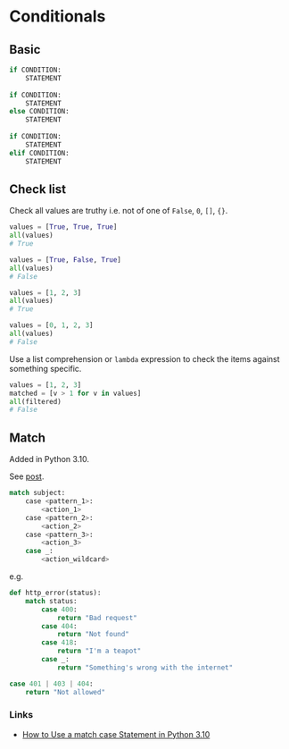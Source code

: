 # Conditionals

## Basic

```python
if CONDITION:
    STATEMENT
    
if CONDITION:
    STATEMENT
else CONDITION:
    STATEMENT
   
if CONDITION:
    STATEMENT
elif CONDITION:
    STATEMENT
```


## Check list

Check all values are truthy i.e. not of one of `False`, `0`, `[]`, `{}`.

```python
values = [True, True, True]
all(values)
# True

values = [True, False, True]
all(values)
# False
```

```python
values = [1, 2, 3]
all(values)
# True

values = [0, 1, 2, 3]
all(values)
# False
```

Use a list comprehension or `lambda` expression to check the items against something specific.

```python
values = [1, 2, 3]
matched = [v > 1 for v in values]
all(filtered)
# False
```


## Match

Added in Python 3.10.

See [post](https://docs.python.org/3/whatsnew/3.10.html).

```python
match subject:
    case <pattern_1>:
        <action_1>
    case <pattern_2>:
        <action_2>
    case <pattern_3>:
        <action_3>
    case _:
        <action_wildcard>
```

e.g.

```python
def http_error(status):
    match status:
        case 400:
            return "Bad request"
        case 404:
            return "Not found"
        case 418:
            return "I'm a teapot"
        case _:
            return "Something's wrong with the internet"
```

```python
case 401 | 403 | 404:
    return "Not allowed"
```


### Links

- [How to Use a match case Statement in Python 3.10](https://learnpython.com/blog/python-match-case-statement/)
